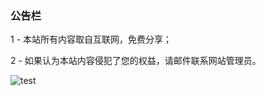 
### 公告栏

1 - 本站所有内容取自互联网，免费分享；

2 - 如果认为本站内容侵犯了您的权益，请邮件联系网站管理员。

![test](/assets/images/logo.png)

